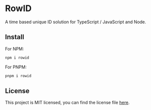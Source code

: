 # RowID

A time based unique ID solution for TypeScript / JavaScript and Node.

## Install

For NPM:

```bash
npm i rowid
```

For PNPM:

```bash
pnpm i rowid
```

## License

This project is MIT licensed, you can find the license file [here](./LICENSE).
